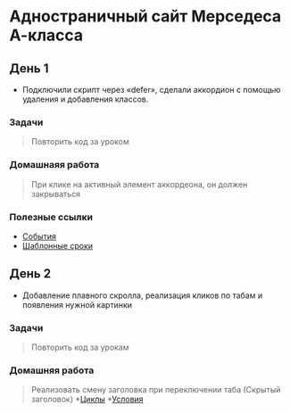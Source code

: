 # Адностраничный сайт Мерседеса А-класса

## День 1
* Подключили скрипт через «defer», сделали аккордион с помощью удаления и добавления классов.

### Задачи
> Повторить код за уроком
### Домашнаяя работа
> При клике на активный элемент аккордеона, он должен закрываться
### Полезные ссылки
* [События](https://learn.javascript.ru/introduction-browser-events)
* [Шаблонные сроки](https://developer.mozilla.org/ru/docs/Web/JavaScript/Reference/Template_literals)


## День 2
* Добавление плавного скролла, реализация кликов по табам и появления нужной картинки

### Задачи
> Повторить код за урокам
### Домашняя работа
> Реализовать смену заголовка при переключении таба (Скрытый заголовок)
*[Циклы](https://learn.javascript.ru/while-for#tsikl-while)
*[Условия](https://learn.javascript.ru/ifelse)
